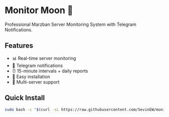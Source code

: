 # Monitor Moon 🌙

Professional Marzban Server Monitoring System with Telegram Notifications.

## Features
- 📊 Real-time server monitoring
- 🤖 Telegram notifications
- ⏰ 15-minute intervals + daily reports  
- 🚀 Easy installation
- 🔧 Multi-server support

## Quick Install
```bash
sudo bash -c "$(curl -sL https://raw.githubusercontent.com/SevinEW/monitorMoon/main/install.sh)"
